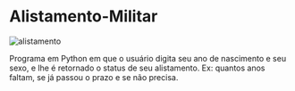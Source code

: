 # Alistamento-Militar
![alistamento](https://user-images.githubusercontent.com/121234114/217849001-dd709f17-46fa-47e6-b375-6007b86b2ffd.png)

Programa em Python em que o usuário digita seu ano de nascimento e seu sexo, e lhe é retornado o status de seu alistamento. Ex: quantos anos faltam, se já passou o prazo e se não precisa.
